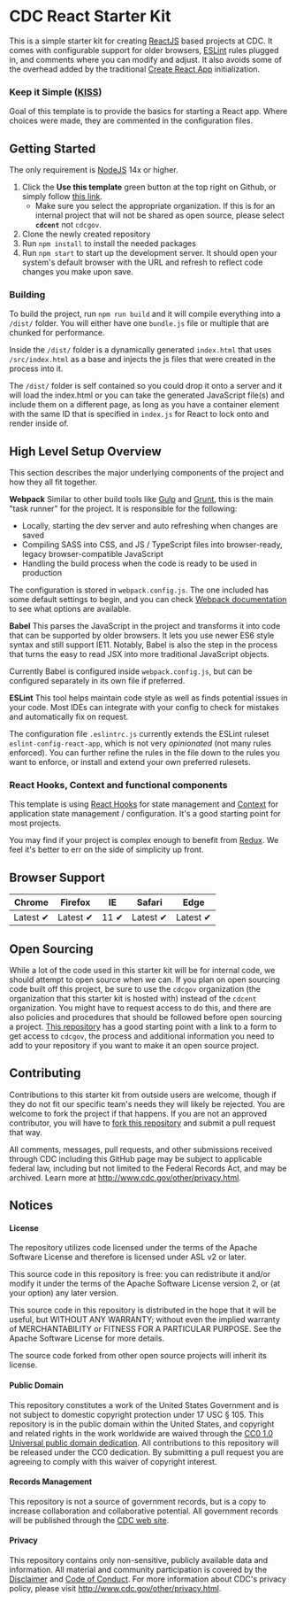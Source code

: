 # CDC React Starter Kit
This is a simple starter kit for creating [ReactJS](https://reactjs.org/) based projects at CDC. It comes with configurable support for older browsers, [ESLint](https://eslint.org/) rules plugged in, and comments where you can modify and adjust. It also avoids some of the overhead added by the traditional [Create React App](https://reactjs.org/docs/create-a-new-react-app.html) initialization.

### Keep it Simple ([KISS](https://en.wikipedia.org/wiki/KISS_principle))
Goal of this template is to provide the basics for starting a React app. Where choices were made, they are commented in the configuration files.

## Getting Started

The only requirement is [NodeJS]() 14x or higher.

1. Click the **Use this template** green button at the top right on Github, or simply follow [this link](https://github.com/CDCgov/react-starter-kit/generate).
   - Make sure you select the appropriate organization. If this is for an internal project that will not be shared as open source, please select **`cdcent`** not `cdcgov`.
2. Clone the newly created repository
3. Run `npm install` to install the needed packages
4. Run `npm start` to start up the development server. It should open your system's default browser with the URL and refresh to reflect code changes you make upon save.

### Building

To build the project, run `npm run build` and it will compile everything into a `/dist/` folder. You will either have one `bundle.js` file or multiple that are chunked for performance.

Inside the `/dist/` folder is a dynamically generated `index.html` that uses `/src/index.html` as a base and injects the js files that were created in the process into it.

The `/dist/` folder is self contained so you could drop it onto a server and it will load the index.html or you can take the generated JavaScript file(s) and include them on a different page, as long as you have a container element with the same ID that is specified in `index.js` for React to lock onto and render inside of.

## High Level Setup Overview

This section describes the major underlying components of the project and how they all fit together.

**Webpack**
Similar to other build tools like [Gulp](https://gulpjs.com/) and [Grunt](https://gruntjs.com/), this is the main "task runner" for the project. It is responsible for the following:
* Locally, starting the dev server and auto refreshing when changes are saved
* Compiling SASS into CSS, and JS / TypeScript files into browser-ready, legacy browser-compatible JavaScript
* Handling the build process when the code is ready to be used in production

The configuration is stored in `webpack.config.js`. The one included has some default settings to begin, and you can check [Webpack documentation](https://webpack.js.org/configuration/) to see what options are available.

**Babel**
This parses the JavaScript in the project and transforms it into code that can be supported by older browsers. It lets you use newer ES6 style syntax and still support IE11. Notably, Babel is also the step in the process that turns the easy to read JSX into more traditional JavaScript objects.

Currently Babel is configured inside `webpack.config.js`, but can be configured separately in its own file if preferred.

**ESLint**
This tool helps maintain code style as well as finds potential issues in your code. Most IDEs can integrate with your config to check for mistakes and automatically fix on request.

The configuration file `.eslintrc.js` currently extends the ESLint ruleset `eslint-config-react-app`, which is not very *opinionated* (not many rules enforced). You can further refine the rules in the file down to the rules you want to enforce, or install and extend your own preferred rulesets.

### React Hooks, Context and functional components
This template is using [React Hooks](https://reactjs.org/docs/hooks-custom.html) for state management and [Context](https://reactjs.org/docs/context.html) for application state management / configuration. It's a good starting point for most projects.

You may find if your project is complex enough to benefit from [Redux](https://redux.js.org/). We feel it's better to err on the side of simplicity up front.

## Browser Support

Chrome | Firefox | IE | Safari | Edge
--- | --- | --- | --- | --- |
Latest ✔ | Latest ✔ | 11 ✔ | Latest ✔ | Latest ✔ |

## Open Sourcing

While a lot of the code used in this starter kit will be for internal code, we should attempt to open source when we can. If you plan on open sourcing code built off this project, be sure to use the `cdcgov` organization (the organization that this starter kit is hosted with) instead of the `cdcent` organization. You might have to request access to do this, and there are also policies and procedures that should be followed before open sourcing a project. [This repository](https://github.com/CDCgov/template) has a good starting point with a link to a form to get access to `cdcgov`, the process and additional information you need to add to your repository if you want to make it an open source project.

## Contributing

Contributions to this starter kit from outside users are welcome, though if they do not fit our specific team's needs they will likely be rejected. You are welcome to fork the project if that happens. If you are not an approved contributor, you will have to [fork this repository](https://help.github.com/articles/fork-a-repo) and submit a pull request that way.

All comments, messages, pull requests, and other submissions received through CDC including this GitHub page may be subject to applicable federal law, including but not limited to the Federal Records Act, and may be archived. Learn more at http://www.cdc.gov/other/privacy.html.

## Notices

#### License

The repository utilizes code licensed under the terms of the Apache Software License and therefore is licensed under ASL v2 or later.

This source code in this repository is free: you can redistribute it and/or modify it under the terms of the Apache Software License version 2, or (at your option) any later version.

This source code in this repository is distributed in the hope that it will be useful, but WITHOUT ANY WARRANTY; without even the implied warranty of MERCHANTABILITY or FITNESS FOR A PARTICULAR PURPOSE. See the Apache Software License for more details.

The source code forked from other open source projects will inherit its license.

#### Public Domain

This repository constitutes a work of the United States Government and is not subject to domestic copyright protection under 17 USC § 105. This repository is in the public domain within the United States, and copyright and related rights in the work worldwide are waived through the [CC0 1.0 Universal public domain dedication](https://creativecommons.org/publicdomain/zero/1.0/). All contributions to this repository will be released under the CC0 dedication. By submitting a pull request you are agreeing to comply with this waiver of copyright interest.

#### Records Management

This repository is not a source of government records, but is a copy to increase collaboration and collaborative potential. All government records will be published through the [CDC web site](https://www.cdc.gov/).

#### Privacy

This repository contains only non-sensitive, publicly available data and information. All material and community participation is covered by the [Disclaimer](https://github.com/CDCgov/template/blob/master/DISCLAIMER.md) and [Code of Conduct](https://github.com/CDCgov/template/blob/master/code-of-conduct.md). For more information about CDC's privacy policy, please visit http://www.cdc.gov/other/privacy.html.